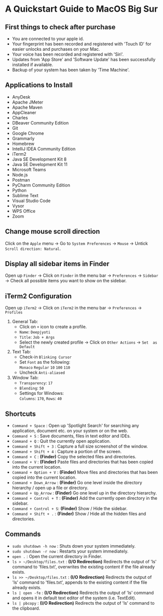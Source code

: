 # A Quickstart Guide to MacOS Big Sur

## First things to check after purchase

- You are connected to your apple id.
- Your fingerprint has been recorded and registered with 'Touch ID' for easier unlocks and purchases on your Mac.
- Your voice has been recorded and registered with 'Siri'.
- Updates from 'App Store' and 'Software Update' has been successfully installed if available.
- Backup of your system has been taken by 'Time Machine'.

## Applications to Install

- AnyDesk
- Apache JMeter
- Apache Maven
- AppCleaner
- Charles
- DBeaver Community Edition
- Git
- Google Chrome
- Grammarly
- Homebrew
- IntelliJ IDEA Community Edition
- iTerm2
- Java SE Development Kit 8
- Java SE Development Kit 11
- Microsoft Teams
- Node.js
- Postman
- PyCharm Community Edition
- Python
- Sublime Text
- Visual Studio Code
- Vysor
- WPS Office
- Zoom

## Change mouse scroll direction

Click on the `Apple` menu -> Go to `System Preferences` -> `Mouse` -> Untick `Scroll direction: Natural`.

## Display all sidebar items in Finder

Open up `Finder` -> Click on `Finder` in the menu bar -> `Preferences` -> `Sidebar` -> Check all possible items you want to show on the sidebar.

## iTerm2 Configuration

Open up `iTerm2` -> Click on `iTerm2` in the menu bar -> `Preferences` -> `Profiles`

1. General Tab:  
    - Click on `+` icon to create a profile.  
    - `Name`: `Deepjyoti`
    - `Title`: `Job + Args`
    - Select the newly created profile -> Click on `Other Actions` -> `Set  as Default`
2. Text Tab:
    - Check-in `Blinking Cursor`
    - Set `Font` as the following:  
    `Monaco` `Regular` `10` `100` `110`
    - Uncheck `Anti-aliased`
3. Window Tab:
    - `Transparency`: `17`
    - `Blending`: `50`
    - Settings for Windows:  
    `Columns`: `170`, `Rows`: `40`

## Shortcuts

- `Command + Space` : Open up 'Spotlight Search' for searching any application, document etc. on your system or on the web.
- `Command + S` : Save documents, files in text editor and IDEs.
- `Command + Q` : Quit the currently open application.
- `Command + Shift + 3` : Capture a full size screenshot of the window.
- `Command + Shift + 4` : Capture a portion of the screen.
- `Command + C` : __(Finder)__ Copy the selected files and directories.
- `Command + V` : __(Finder)__ Paste files and directories that has been copied into the current location.
- `Command + Option + V` : __(Finder)__ Move files and directories that has been copied into the current location.
- `Command + Down_Arrow` : __(Finder)__ Go one level inside the directory hierarchy / open up a file or directory.
- `Command + Up_Arrow` : __(Finder)__ Go one level up in the directory hierarchy.
- `Command + Control + T` : __(Finder)__ Add the currently open directory in the sidebar.
- `Command + Control + S`: __(Finder)__ Show / Hide the sidebar.
- `Command + Shift + .` : __(Finder)__ Show / Hide all the hidden files and directories.

## Commands

- `sudo shutdown -h now` : Shuts down your system immediately.
- `sudo shutdown -r now` : Restarts your system immediately.
- `open .` : Open the current directory in Finder.
- `ls > ~/Desktop/files.txt` : __(I/O Redirection)__ Redirects the output of 'ls' command to 'files.txt', overwrites the existing content if the file already exists.
- `ls >> ~/Desktop/files.txt` : __(I/O Redirection)__ Redirects the output of 'ls' command to 'files.txt', appends to the existing content if the file already exists.
- `ls | open -fe` : __(I/O Redirection)__ Redirects the output of 'ls' command and opens it in default text editor of the system (i.e. TextEdit).
- `ls | pbcopy` : __(I/O Redirection)__ Redirects the output of 'ls' command to the clipboard.

